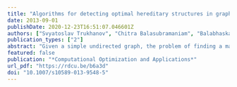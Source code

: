 ```yaml
---
title: "Algorithms for detecting optimal hereditary structures in graphs, with application to clique relaxations"
date: 2013-09-01
publishDate: 2020-12-23T16:51:07.046601Z
authors: ["Svyatoslav Trukhanov", "Chitra Balasubramaniam", "Balabhaskar Balasundaram", "Sergiy Butenko"]
publication_types: ["2"]
abstract: "Given a simple undirected graph, the problem of finding a maximum subset of vertices satisfying a  emphnontrivial, emphinteresting property $Π$ that is emphhereditary on induced subgraphs, is known to be NP-hard. Many well-known graph properties meet the above conditions, making the problem widely applicable. This paper proposes a general purpose exact algorithmic framework to solve this problem and investigates key algorithm design and implementation issues that are helpful in tailoring the general framework for specific graph properties. The performance of the algorithms so derived for the emphmaximum $s$-plex and the emphmaximum $s$-defective clique problems, which arise in network-based data mining applications, is assessed through a computational study."
featured: false
publication: "*Computational Optimization and Applications*"
url_pdf: "https://rdcu.be/b6a3d"
doi: "10.1007/s10589-013-9548-5"
---
```



